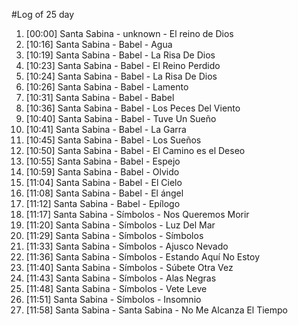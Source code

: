 #Log of 25 day

1. [00:00] Santa Sabina - unknown - El reino de Dios
1. [10:16] Santa Sabina - Babel - Agua
1. [10:19] Santa Sabina - Babel - La Risa De Dios
1. [10:23] Santa Sabina - Babel - El Reino Perdido
1. [10:24] Santa Sabina - Babel - La Risa De Dios
1. [10:26] Santa Sabina - Babel - Lamento
1. [10:31] Santa Sabina - Babel - Babel
1. [10:36] Santa Sabina - Babel - Los Peces Del Viento
1. [10:40] Santa Sabina - Babel - Tuve Un Sueño
1. [10:41] Santa Sabina - Babel - La Garra
1. [10:45] Santa Sabina - Babel - Los Sueños
1. [10:50] Santa Sabina - Babel - El Camino es el Deseo
1. [10:55] Santa Sabina - Babel - Espejo
1. [10:59] Santa Sabina - Babel - Olvido
1. [11:04] Santa Sabina - Babel - El Cielo
1. [11:08] Santa Sabina - Babel - El ángel
1. [11:12] Santa Sabina - Babel - Epílogo
1. [11:17] Santa Sabina - Símbolos - Nos Queremos Morir
1. [11:20] Santa Sabina - Símbolos - Luz Del Mar
1. [11:29] Santa Sabina - Símbolos - Símbolos
1. [11:33] Santa Sabina - Símbolos - Ajusco Nevado
1. [11:36] Santa Sabina - Símbolos - Estando Aquí No Estoy
1. [11:40] Santa Sabina - Símbolos - Súbete Otra Vez
1. [11:43] Santa Sabina - Símbolos - Alas Negras
1. [11:48] Santa Sabina - Símbolos - Vete Leve
1. [11:51] Santa Sabina - Símbolos - Insomnio
1. [11:58] Santa Sabina - Santa Sabina - No Me Alcanza El Tiempo
